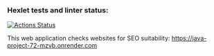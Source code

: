 ### Hexlet tests and linter status:
[![Actions Status](https://github.com/Yarqd/java-project-72/actions/workflows/hexlet-check.yml/badge.svg)](https://github.com/Yarqd/java-project-72/actions)

This web application checks websites for SEO suitability:
https://java-project-72-mzvb.onrender.com

